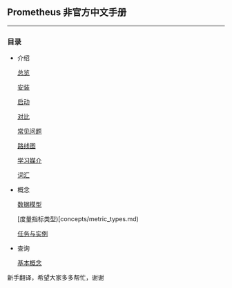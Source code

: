 ## Prometheus 非官方中文手册
---
### 目录
 - 介绍

   [总览](introduction/overview.md)

   [安装](introduction/install.md)

   [启动](introduction/get_started.md)

   [对比](introduction/comparison.md)

   [常见问题](introduction/questions.md)

   [路线图](introduction/roadmap.md)

   [学习媒介](introduction/media.md)

   [词汇](introduction/glossary.md)

 - 概念

   [数据模型](concepts/data_model.md)

   [度量指标类型)[concepts/metric_types.md)

   [任务与实例](concepts/job_and_instance.md)

 - 查询

   [基本概念](querying/basics.md)

新手翻译，希望大家多多帮忙，谢谢
